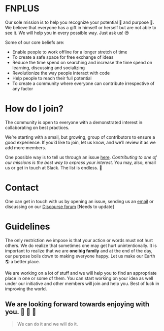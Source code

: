 # FNPLUS

Our sole mission is to help you recognize your potential :muscle:  and purpose :musical_note:. We believe that everyone has a gift in himself or herself but are not able to see it. We will help you in every possible way. Just ask us! :heart_eyes: 

Some of our core beliefs are:
* Enable people to work offline for a longer stretch of time
* To create a safe space for free exchange of ideas
* Reduce the time spend on searching and increase the time spend on learning, discussing and socializing
* Revolutionize the way people interact with code
* Help people to reach their full potential
* To create a community where everyone can contribute irrespective of any factor

# How do I join?

The community is open to everyone with a demonstrated interest in collaborating on best practices.

We’re starting with a small, but growing, group of contributors to ensure a good experience. If you’d like to join, let us know, and we’ll review it as we add more members.

One possible way is to tell us through an issue [here](https://github.com/fnplus/join_fnplus/issues/new). _Contributing to one of our missions is the best way to express your interest_. You may, also, email us or get in touch at Slack. The list is endless. :rocket: 

# Contact

One can get in touch with us by opening an issue, sending us an [email](mailto:support@fnplus.xyz) or discussing on our [Discourse forum](https://fnplus.xyz) [Needs to update]

# Guidelines

The only restriction we impose is that your action or words must not hurt others. We do realize that sometimes one may get hurt unintentionally. It is important to realize that we are **one big family** and at the end of the day, our purpose boils down to making everyone happy. Let us make our Earth :earth_americas: a better place.

We are working on a lot of stuff and we will help you to find an appropriate place in one or some of them. You can start working on your idea as well under our initiative and other members will join and help you. Best of luck in improving the world.

## We are looking forward towards enjoying with you. :wine_glass: :cake: :dancer: 

> We can do it and we will do it. 

